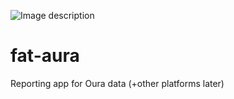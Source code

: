 ![Image description](https://scontent.fewr1-3.fna.fbcdn.net/v/t1.0-9/31855234_10155306658427155_4852809450974609408_o.jpg?_nc_cat=103&_nc_oc=AQlpfn4t5-FLVuHz3rrE976B3jKKc5xWT2w0uDgcbbMvT0u8NS7ezUaTN-8zz9LsGhOKcDzWSsCQmvDVsJd6RmrM&_nc_ht=scontent.fewr1-3.fna&oh=615d28f36c324197e7b53dab4b8c4617&oe=5D8CEC7E)

# fat-aura
Reporting app for Oura data (+other platforms later)

